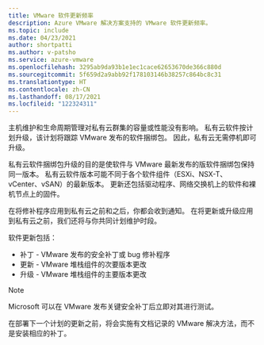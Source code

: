 ```yaml
---
title: VMware 软件更新频率
description: Azure VMware 解决方案支持的 VMware 软件更新频率。
ms.topic: include
ms.date: 04/23/2021
author: shortpatti
ms.author: v-patsho
ms.service: azure-vmware
ms.openlocfilehash: 3295ab9da93b1e1ec1cace62653670de366c880d
ms.sourcegitcommit: 5f659d2a9abb92f178103146b38257c864bc8c31
ms.translationtype: HT
ms.contentlocale: zh-CN
ms.lasthandoff: 08/17/2021
ms.locfileid: "122324311"
---
```

<!-- Used in faq.md and concepts-private-clouds-clusters.md -->

主机维护和生命周期管理对私有云群集的容量或性能没有影响。 私有云软件按计划升级，该计划将跟踪 VMware 发布的软件捆绑包。  因此，私有云无需停机即可升级。

私有云软件捆绑包升级的目的是使软件与 VMware 最新发布的版软件捆绑包保持同一版本。 私有云软件版本可能不同于各个软件组件（ESXi、NSX-T、vCenter、vSAN）的最新版本。 更新还包括驱动程序、网络交换机上的软件和裸机节点上的固件。

在将修补程序应用到私有云之前和之后，你都会收到通知。 在将更新或升级应用到私有云之前，我们还将与你共同计划维护时段。 

软件更新包括：

- 补丁 - VMware 发布的安全补丁或 bug 修补程序
- 更新 - VMware 堆栈组件的次要版本更改
- 升级 - VMware 堆栈组件的主要版本更改

>[!NOTE]
>Microsoft 可以在 VMware 发布关键安全补丁后立即对其进行测试。

在部署下一个计划的更新之前，将会实施有文档记录的 VMware 解决方法，而不是安装相应的补丁。
